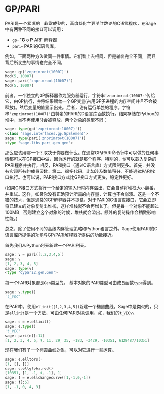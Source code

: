 GP/PARI
===

PARI是一个紧凑的，非常成熟的，高度优化主要关注数论的C语言程序，在Sage中有两种不同的接口可以调用：

-  `gp`- "**G** o **P** ARI" 解释器
-  `pari`- PARI的C语言库。

例如，下面两种方法做同一件事情。它们看上去相同，但是输出完全不同，
而且背后所发生的事情也完全不同。
```py
sage: gp('znprimroot(10007)')
Mod(5, 10007)
sage: pari('znprimroot(10007)')
Mod(5, 10007)
```


前者，一个独立的GP解释器作为服务器运行，字符串`'znprimroot(10007)'`传给它，由GP执行，并将结果赋给一个GP变量(占用GP子进程的内存空间并且不会被释放)。然后变量的值显示出来。后者，没有运行单独的程序，字符串`'znprimroot(10007)'`由特定的PARI的C语言库函数执行。结果存储在Python的堆中，当不再使用时会被释放。两个对象的类型不同：
```py
sage: type(gp('znprimroot(10007)'))
<class 'sage.interfaces.gp.GpElement'>
sage: type(pari('znprimroot(10007)'))
<type 'sage.libs.pari.gen.gen'>
```


那么应该用哪一个？取决于你要做什么。在通常GP/PARI命令行中可以做的任何事情都可以在GP接口中做，因为运行的就是那个程序。特别的，你可以载入复杂的PARI程序并执行。相反，PARI接口（通过C语言库）方式限制更多。首先，并没有实现所有的成员函数。第二，很多代码，比如涉及数值积分，不能通过PARI接口执行。也可以说，PARI接口方式比GP接口方式更快，稳定性更好。

(如果GP接口方式执行一个给定的输入行时内存溢出，它会自动将堆栈大小翻番，并重试。这样，如果你没有正确预计所需的内存量，计算也不会崩溃。这是一个不错的技术，但是通常的GP解释器并不提供。对于PARI的C语言库接口，它会立即将已建立的对象复制出堆栈，这样堆栈就不会再增长了。但是每一个对象不能超过100MB，否则建立这个对象的时候，堆栈就会溢出。额外的复制操作会稍微影响性能。)

总之，除了使用不同的高级内存管理策略和Python语言之外，Sage使用PARI的C语言库所提供的功能与GP/PARI解释器所提供的功能接近。

首先我们从Python列表新建一个PARI列表。
```py
sage: v = pari([1,2,3,4,5])
sage: v
[1, 2, 3, 4, 5]
sage: type(v)
<type 'cypari2.gen.Gen'>
```


每一个PARI对象都是`Gen`类型的。 基本对象的PARI类型可由成员函数`type`得到。
```py
sage: v.type()
't_VEC'
```

在PARI中，使用`ellinit([1,2,3,4,5])`新建一个椭圆曲线。Sage中是类似的，只是`ellinit`是一个方法，可由任何PARI对象调用，如，我们的`t_VEC`$v$。
```py
sage: e = v.ellinit()
sage: e.type()         
't_VEC'
sage: pari(e)[:13]
[1, 2, 3, 4, 5, 9, 11, 29, 35, -183, -3429, -10351, 6128487/10351]
```


现在我们有了一个椭圆曲线对象，可以对它进行一些运算。
```py
sage: e.elltors()
[1, [], []]
sage: e.ellglobalred()
[10351, [1, -1, 0, -1], 1]
sage: f = e.ellchangecurve([1,-1,0,-1])
sage: f[:5]
[1, -1, 0, 4, 3]
```


